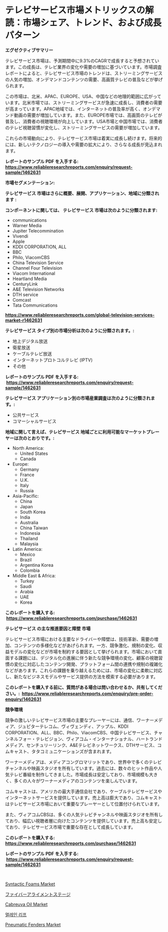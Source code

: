 <p><h1>テレビサービス市場メトリックスの解読：市場シェア、トレンド、および成長パターン</h1></p><p><strong>エグゼクティブサマリー</strong></p>
<p><p>テレビサービス市場は、予測期間中に9.3%のCAGRで成長すると予想されています。この成長は、テレビ業界の変化や需要の増加に基づいています。市場調査レポートによると、テレビサービス市場のトレンドは、ストリーミングサービスの人気の増加、オンデマンドコンテンツの需要、高画質テレビの普及などが挙げられます。</p><p>この市場は、北米、APAC、EUROPE、USA、中国などの地理的範囲に広がっています。北米市場では、ストリーミングサービスが急速に成長し、消費者の需要が高まっています。APAC地域では、インターネットの普及率が高く、オンデマンド動画の需要が増加しています。また、EUROPE市場では、高画質のテレビが普及し、消費者の視聴環境が向上しています。USA市場と中国市場では、消費者のテレビ視聴習慣が変化し、ストリーミングサービスの需要が増加しています。</p><p>これらの市場動向により、テレビサービス市場は着実に成長し続けます。将来的には、新しいテクノロジーの導入や需要の拡大により、さらなる成長が見込まれます。</p></p>
<p><strong>レポートのサンプル PDF を入手する: <a href="https://www.reliableresearchreports.com/enquiry/request-sample/1462631">https://www.reliableresearchreports.com/enquiry/request-sample/1462631</a></strong></p>
<p><strong>市場セグメンテーション:</strong></p>
<p><strong> テレビサービス 市場はさらに概要、展開、アプリケーション、地域に分類されます :</strong></p>
<p><strong>コンポーネントに関しては、 テレビサービス 市場は次のように分類されます: &nbsp;</strong></p>
<p><ul><li>communications</li><li>Warner Media</li><li>Jupiter Telecommination</li><li>Vivendi</li><li>Apple</li><li>KDDI CORPORATION, ALL</li><li>BBC</li><li>Philo, ViacomCBS</li><li>China Television Service</li><li>Channel Four Television</li><li>Viacom International</li><li>Heartland Media</li><li>CenturyLink</li><li>A&E Television Networks</li><li>DTH service</li><li>Comcast</li><li>Tata Communications</li></ul></p>
<p><strong><a href="https://www.reliableresearchreports.com/global-television-services-market-r1462631">https://www.reliableresearchreports.com/global-television-services-market-r1462631</a></strong></p>
<p><strong> テレビサービス タイプ別の市場分析は次のように分類されます。:</strong></p>
<p><ul><li>地上デジタル放送</li><li>衛星放送</li><li>ケーブルテレビ放送</li><li>インターネットプロトコルテレビ (IPTV)</li><li>その他</li></ul></p>
<p><strong>レポートのサンプル PDF を入手する: &nbsp;<a href="https://www.reliableresearchreports.com/enquiry/request-sample/1462631">https://www.reliableresearchreports.com/enquiry/request-sample/1462631</a></strong></p>
<p><strong> テレビサービス アプリケーション別の市場産業調査は次のように分類されます。:</strong></p>
<p><ul><li>公共サービス</li><li>コマーシャルサービス</li></ul></p>
<p><strong>地域に関して言えば、テレビサービス 地域ごとに利用可能なマーケットプレーヤーは次のとおりです。:</strong></p>
<p><ul>
    <li>
        North America:
        <ul>
            <li>United States</li>
            <li>Canada</li>
        </ul>
    </li>
    <li>
        Europe:
        <ul>
            <li>Germany</li>
            <li>France</li>
            <li>U.K.</li>
            <li>Italy</li>
            <li>Russia</li>
        </ul>
    </li>
    <li>
        Asia-Pacific:
        <ul>
            <li>China</li>
            <li>Japan</li>
            <li>South Korea</li>
            <li>India</li>
            <li>Australia</li>
            <li>China Taiwan</li>
            <li>Indonesia</li>
            <li>Thailand</li>
            <li>Malaysia</li>
        </ul>
    </li>
    <li>
        Latin America:
        <ul>
            <li>Mexico</li>
            <li>Brazil</li>
            <li>Argentina Korea</li>
            <li>Colombia</li>
        </ul>
    </li>
    <li>
        Middle East & Africa:
        <ul>
            <li>Turkey</li>
            <li>Saudi</li>
            <li>Arabia</li>
            <li>UAE</li>
            <li>Korea</li>
        </ul>
    </li>
    </ul></p>
<p><strong>このレポートを購入する: &nbsp;<a href="https://www.reliableresearchreports.com/purchase/1462631">https://www.reliableresearchreports.com/purchase/1462631</a></strong></p>
<p><strong>テレビサービス の主な推進要因と障壁 市場</strong></p>
<p><p>テレビサービス市場における主要なドライバーや障壁は、技術革新、需要の増加、コンテンツの多様化などがあげられます。一方、競争激化、規制の変化、収益モデルの変化などが市場を制約する要因として挙げられます。市場において直面する課題には、デジタル化の進展に伴う新たな競争環境の変化、顧客の視聴習慣の変化に対応したコンテンツ開発、プラットフォーム間の連携や規制の複雑化などがあります。これらの課題を乗り越えるためには、市場の変化に柔軟に対応し、新たなビジネスモデルやサービス提供の方法を模索する必要があります。</p></p>
<p><strong>このレポートを購入する前に、質問がある場合は問い合わせるか、共有してください。:&nbsp; <a href="https://www.reliableresearchreports.com/enquiry/pre-order-enquiry/1462631">https://www.reliableresearchreports.com/enquiry/pre-order-enquiry/1462631</a></strong></p>
<p><strong>競争環境</strong></p>
<p><p>競争の激しいテレビサービス市場の主要なプレーヤーには、通信、ワーナーメディア、ジュピターテレコム、ヴィヴェンディ、アップル、KDDI CORPORATION、ALL、BBC、Philo、ViacomCBS、中国テレビサービス、チャンネルフォー・テレビジョン、ヴィアコム・インターナショナル、ハートランドメディア、センチュリーリンク、A&Eテレビネットワークス、DTHサービス、コムキャスト、タタコミュニケーションズが含まれます。</p><p>ワーナーメディアは、メディアコングロマリットであり、世界中で多くのテレビチャンネルや映画スタジオを所有しています。過去には、数々のヒット作品や人気テレビ番組を制作してきました。市場成長は安定しており、市場規模も大きく、多くの人々がワーナーメディアのコンテンツを楽しんでいます。</p><p>コムキャストは、アメリカの最大手通信会社であり、ケーブルテレビサービスやインターネットサービスを提供しています。売上高は膨大であり、コムキャストはテレビサービス市場において重要なプレーヤーとして位置付けられています。</p><p>また、ヴィアコムCBSは、多くの人気テレビチャンネルや映画スタジオを所有しており、幅広い視聴者層に向けたコンテンツを提供しています。売上高も安定しており、テレビサービス市場で重要な存在として成長しています。</p></p>
<p><strong>このレポートを購入する: &nbsp; <a href="https://www.reliableresearchreports.com/purchase/1462631">https://www.reliableresearchreports.com/purchase/1462631</a></strong></p>
<p><strong>レポートのサンプル PDF を入手する: &nbsp;<a href="https://www.reliableresearchreports.com/enquiry/request-sample/1462631">https://www.reliableresearchreports.com/enquiry/request-sample/1462631</a></strong><strong></strong></p>
<p>&nbsp;</p>
<p><p><a href="https://issuu.com/reportprime-2/docs/syntactic-foams-market-size-2030.pptx">Syntactic Foams Market</a></p><p><a href="https://github.com/one-cool-chick/Market-Research-Report-List-1/blob/main/714789230271.md">ファイバーアライメントステージ</a></p><p><a href="https://issuu.com/reportprime-2/docs/cabreuva-oil-market-size-2030.pptx">Cabreuva Oil Market</a></p><p><a href="https://github.com/Madalyell456456/Market-Research-Report-List-1/blob/main/858760427876.md">멀레인 리프</a></p><p><a href="https://github.com/mauripalmi/Market-Research-Report-List-3/blob/main/pneumatic-fenders-market.md">Pneumatic Fenders Market</a></p></p>